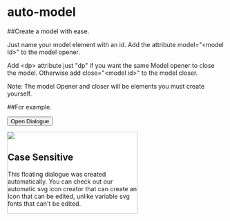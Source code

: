 # auto-model
##Create a model with ease.

Just name your model element with an id.
Add the attribute model="&lt;model Id>" to the model opener.

Add &lt;dp> attribute just "dp" if you want the same Model opener to close the model.
Otherwise add close="&lt;model id>" to the model closer.

Note: The model Opener and closer will be elements you must create yourself. 


##For example. 

<button model="#floating-dialogue" dp> Open Dialogue </button>

<div id="floating-dialogue" style=" background-color: white; width: 300px; border: solid 1px #9999;">
  <img src="https://placehold.co/600x400">

  <article>
    <h2>Case Sensitive</h2>
    <p>
      This floating dialogue was created automatically. 
      You can check out our automatic svg icon creator 
      that can create an Icon that can be edited, unlike
      variable svg fonts that can't be edited.
      <a src="https://github.com/legen07/iconstable> IconsTable </a>
    </p>
  </article>
</div>
